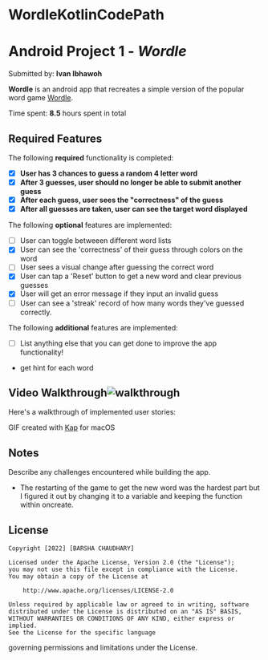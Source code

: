 # WordleKotlinCodePath
# Android Project 1 - *Wordle*

Submitted by: **Ivan Ibhawoh**

**Wordle** is an android app that recreates a simple version of the popular word game [Wordle](https://www.nytimes.com/games/wordle/index.html). 

Time spent: **8.5** hours spent in total

## Required Features

The following **required** functionality is completed:

- [x] **User has 3 chances to guess a random 4 letter word**
- [x] **After 3 guesses, user should no longer be able to submit another guess**
- [x] **After each guess, user sees the "correctness" of the guess**
- [x] **After all guesses are taken, user can see the target word displayed**

The following **optional** features are implemented:

- [ ] User can toggle betweeen different word lists
- [x] User can see the 'correctness' of their guess through colors on the word 
- [ ] User sees a visual change after guessing the correct word
- [x] User can tap a 'Reset' button to get a new word and clear previous guesses
- [x] User will get an error message if they input an invalid guess
- [ ] User can see a 'streak' record of how many words they've guessed correctly.

The following **additional** features are implemented:

* [ ] List anything else that you can get done to improve the app functionality!
- get hint for each word

## Video Walkthrough![walkthrough](https://user-images.githubusercontent.com/64405568/189727856-5a7a202c-2959-4b5c-8d8d-13b3dfb1b210.gif)


Here's a walkthrough of implemented user stories:

GIF created with [Kap](https://getkap.co/) for macOS


## Notes

Describe any challenges encountered while building the app.
- The restarting of the game to get the new word was the hardest part but I figured it out by changing it to a variable and keeping the function within oncreate.

## License

    Copyright [2022] [BARSHA CHAUDHARY]

    Licensed under the Apache License, Version 2.0 (the "License");
    you may not use this file except in compliance with the License.
    You may obtain a copy of the License at

        http://www.apache.org/licenses/LICENSE-2.0

    Unless required by applicable law or agreed to in writing, software
    distributed under the License is distributed on an "AS IS" BASIS,
    WITHOUT WARRANTIES OR CONDITIONS OF ANY KIND, either express or implied.
    See the License for the specific language 
governing permissions and
    limitations under the License.
